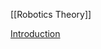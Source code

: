 [[Robotics Theory]]

[Introduction]([https://www.deepmind.com/learning-resources/introduction-to-reinforcement-learning-with-david-silver](https://www.deepmind.com/learning-resources/introduction-to-reinforcement-learning-with-david-silver))